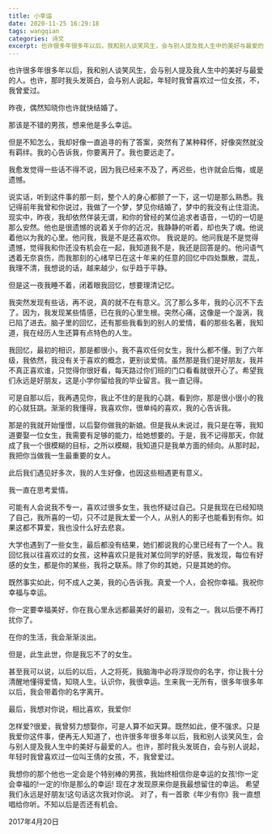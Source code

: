 ```yaml
---
title: 小幸运
date: 2020-11-25 16:29:18
tags: wangqian
categories: 诗文
excerpt: 也许很多年很多年以后，我和别人谈笑风生，会与别人提及我人生中的美好与最爱的人。也许，那时我头发斑白，会与别人说起，年轻时我曾喜欢过一位女孩，不，我曾爱过。
---
```

也许很多年很多年以后，我和别人谈笑风生，会与别人提及我人生中的美好与最爱的人。也许，那时我头发斑白，会与别人说起，年轻时我曾喜欢过一位女孩，不，我曾爱过。

昨夜，偶然知晓你也许就快结婚了。

那该是不错的男孩，想来他是多么幸运。

但是不知怎么，我却好像一直追寻的有了答案，突然有了某种释怀，好像突然就没有羁绊。我的心告诉我，你要离开了。我也要远走了。

我愈发觉得一些话不得不说，因为我已经来不及了，再迟些，也许就会后悔，或是遗憾。

说实话，听到这件事的那一刻，整个人的身心都颤了一下，这一切是那么熟悉。我记得前年我曾和你说过，我做了一个梦，梦见你结婚了，梦中的我没有止住泪流。现实中，昨夜，我却依然佯装无谓，和你的曾经的某位追求者语音，一切的一切是那么安然。他也是很遗憾的说着关于你的近况，我静静的听着，却也失了魂。他说着他以为我的心里。他问我，我是不是还喜欢你。 我说是的。他问我是不是觉得遗憾，觉得我和你还没有机会在一起，我知道我不是，我还是回答是的。他问语气透着无奈哀伤，而我那刻的心绪早已在这十年来的任意的回忆中四处飘散，混乱，我理不清，我想说的话，越来越少，似乎趋于平静。

但是这一夜我睡不着，闭着眼我回忆，想要理清记忆。

我突然发现有些话，再不说，真的就不在有意义。沉了那么多年，我的心沉不下去了。因为，我发现某些情感，已在我的心里生根。突然心痛，这像是一个漩涡，我已陷了进去。脑子里的回忆，还有那些我看到的别人的爱情，看的那些名著，我知道，我在经历人生还算有点特色的人生。

我回忆，最初的相识，那是都很小，我不喜欢任何女生，我什么都不懂。到了六年级，我依然，我没有关于喜欢的概念，更别谈爱情。虽然那是我们是好朋友，我并不真正喜欢谁，只觉得你很好看，每天路过你们班的门口看看就很开心了。希望我们永远是好朋友，这是小学你留给我的毕业留言。我一直记得。

可是自那以后，我再遇见你，我止不住的是我的心跳，看到你，那是很小很小的我的心就狂跳。渐渐的我懂得，我喜欢你，很单纯的喜欢，我的心告诉我。

那是的我就开始憧憬，以后娶你做我的新娘。但是我从未说过，我只是在等，我知道要娶一位女生，我需要有足够的能力，给她想要的。于是，我不记得那天，你就成了我一个很模糊的目标，之所以模糊，我知道只是我单方面的倾向。从那时起，我把你当做我一生最重要的女人。

此后我们遇见好多次，我的人生好像，也因这些相遇更有意义。

我一直在思考爱情。

可能有人会说我不专一，喜欢过很多女生，我也怀疑过自己。只是我现在已经知晓了自己，我所喜的一切，只不过是我太爱一个人，从别人的影子也能看到有你。如果这都不算爱，我也没什么好去悲哀。

大学也遇到了一些女生，最后都没有结果，她们都说我的心里已经有了一个人。我回忆我以往喜欢过的女孩，这种喜欢只是我对某位同学的好感，我发现，每位有好感的女生，都是你的某些，我将之联系。除了你的其她，只是其她的你。

既然事实如此，何不成人之美，我的心告诉我。真爱一个人，会祝你幸福。我祝你幸福与幸运。

你一定要幸福美好，你在我心里永远都最美好的最初，没有之一。我以后便不再打扰你了。

在你的生活，我会渐渐淡出。

但是，此生此世，你是我忘不了的女生。

甚至我可以说，以后的以后，人之将死，我脑海中必将浮现你的名字，你让我十分清醒地懂得爱情，知晓人生。认识你，我很幸运。生来我一无所有，很多年很多年以后，我会带着你的名字离开。

最后，我想对你说，相比喜欢，我爱你!

怎样爱?很爱，我曾努力想娶你，可是人算不如天算。既然如此，便不强求。只是我爱你这件事，便再无人知道了，也许很多年很多年以后，我和别人谈笑风生，会与别人提及我人生中的美好与最爱的人。也许，那时我头发斑白，会与别人说起，年轻时我曾喜欢过一位叫王倩的女孩，不，我曾爱过。

我想你的那个他也一定会是个特别棒的男孩，我始终相信你是幸运的女孩!你一定会幸福的!一定的!你是那么的幸运!
现在才发现原来你是我最想留住的幸运。
希望我们永远是好朋友!这句话这次我对你说。
对了，有一首歌《年少有你》我一直想唱给你听。不知以后是否还有机会。

2017年4月20日
